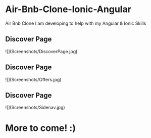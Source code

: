 # Air-Bnb-Clone-Ionic-Angular
Air Bnb Clone I am developing to help with my Angular &amp; Ionic Skills

<h2>Discover Page</h2>
![](Screenshots/DiscoverPage.jpg)

<h2>Discover Page</h2>
![](Screenshots/Offers.jpg)

<h2>Discover Page</h2>
![](Screenshots/Sidenav.jpg)

<h1>More to come! :)</h1>
